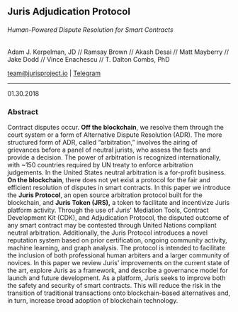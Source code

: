 ## **Juris Adjudication Protocol**

###### Human-Powered Dispute Resolution for Smart Contracts

Adam J. Kerpelman, JD // Ramsay Brown // Akash Desai // Matt Mayberry // Jake Dodd  // Vince Enachescu  // T. Dalton Combs, PhD

[team@jurisproject.io](mailto:team@juriscoin.io) \| [Telegram](https://t.me/joinchat/HezISQ_e5DZHEJbgteIong)

---

01.30.2018

### Abstract

Contract disputes occur. **Off the blockchain**, we resolve them through the court system or a form of Alternative Dispute Resolution \(ADR\). The more structured form of ADR, called “arbitration,” involves the airing of grievances before a panel of neutral jurists, who assess the facts and provide a decision. The power of arbitration is recognized internationally, with ~150 countries required by UN treaty to enforce arbitration judgements. In the United States neutral arbitration is a for-profit business. **On the blockchain**, there does not yet exist a protocol for the fair and efficient resolution of disputes in smart contracts. In this paper we introduce the **Juris Protocol**, an open source arbitration protocol built for the blockchain, and **Juris Token \(JRS\),** a token to facilitate and incentivize Juris platform activity. Through the use of Juris' Mediation Tools, Contract Development Kit \(CDK\), and Adjudication Protocol, the disputed outcome of any smart contract may be contested through United Nations compliant neutral arbitration. Additionally, the Juris Protocol introduces a novel reputation system based on prior certification, ongoing community activity, machine learning, and graph analysis. The protocol is intended to facilitate the inclusion of both professional human arbiters and a larger community of novices. In this paper we review Juris' improvements on the current state of the art, explore Juris as a framework, and describe a governance model for launch and future development. As a platform, Juris seeks to improve both the safety and security of smart contracts. This will reduce the risk in the transition of traditional transactions onto blockchain-based alternatives and, in turn, increase broad adoption of blockchain technology.

